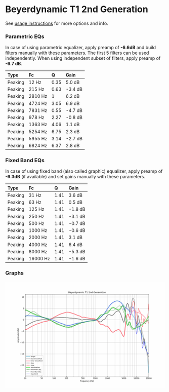# Beyerdynamic T1 2nd Generation
See [usage instructions](https://github.com/jaakkopasanen/AutoEq#usage) for more options and info.

### Parametric EQs
In case of using parametric equalizer, apply preamp of **-6.6dB** and build filters manually
with these parameters. The first 5 filters can be used independently.
When using independent subset of filters, apply preamp of **-6.7 dB**.

| Type    | Fc      |    Q | Gain    |
|:--------|:--------|:-----|:--------|
| Peaking | 12 Hz   | 0.35 | 5.0 dB  |
| Peaking | 215 Hz  | 0.63 | -3.4 dB |
| Peaking | 2810 Hz | 1    | 6.2 dB  |
| Peaking | 4724 Hz | 3.05 | 6.9 dB  |
| Peaking | 7831 Hz | 0.55 | -4.7 dB |
| Peaking | 978 Hz  | 2.27 | -0.8 dB |
| Peaking | 1363 Hz | 4.06 | 1.1 dB  |
| Peaking | 5254 Hz | 6.75 | 2.3 dB  |
| Peaking | 5955 Hz | 3.14 | -2.7 dB |
| Peaking | 6824 Hz | 6.37 | 2.8 dB  |

### Fixed Band EQs
In case of using fixed band (also called graphic) equalizer, apply preamp of **-6.3dB**
(if available) and set gains manually with these parameters.

| Type    | Fc       |    Q | Gain    |
|:--------|:---------|:-----|:--------|
| Peaking | 31 Hz    | 1.41 | 3.6 dB  |
| Peaking | 63 Hz    | 1.41 | 0.5 dB  |
| Peaking | 125 Hz   | 1.41 | -1.8 dB |
| Peaking | 250 Hz   | 1.41 | -3.1 dB |
| Peaking | 500 Hz   | 1.41 | -0.7 dB |
| Peaking | 1000 Hz  | 1.41 | -0.6 dB |
| Peaking | 2000 Hz  | 1.41 | 3.1 dB  |
| Peaking | 4000 Hz  | 1.41 | 6.4 dB  |
| Peaking | 8000 Hz  | 1.41 | -5.3 dB |
| Peaking | 16000 Hz | 1.41 | -1.6 dB |

### Graphs
![](./Beyerdynamic%20T1%202nd%20Generation.png)